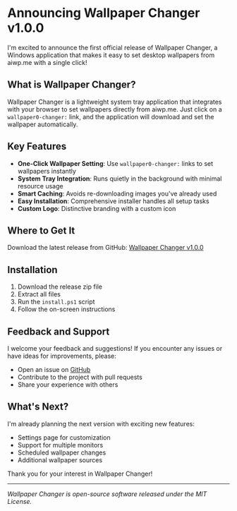 # Announcing Wallpaper Changer v1.0.0

I'm excited to announce the first official release of Wallpaper Changer, a Windows application that makes it easy to set desktop wallpapers from aiwp.me with a single click!

## What is Wallpaper Changer?

Wallpaper Changer is a lightweight system tray application that integrates with your browser to set wallpapers directly from aiwp.me. Just click on a `wallpaper0-changer:` link, and the application will download and set the wallpaper automatically.

## Key Features

- **One-Click Wallpaper Setting**: Use `wallpaper0-changer:` links to set wallpapers instantly
- **System Tray Integration**: Runs quietly in the background with minimal resource usage
- **Smart Caching**: Avoids re-downloading images you've already used
- **Easy Installation**: Comprehensive installer handles all setup tasks
- **Custom Logo**: Distinctive branding with a custom icon

## Where to Get It

Download the latest release from GitHub:
[Wallpaper Changer v1.0.0](https://github.com/asifthewebguy/wallpaper0-changer/releases/tag/v1.0.0)

## Installation

1. Download the release zip file
2. Extract all files
3. Run the `install.ps1` script
4. Follow the on-screen instructions

## Feedback and Support

I welcome your feedback and suggestions! If you encounter any issues or have ideas for improvements, please:

- Open an issue on [GitHub](https://github.com/asifthewebguy/wallpaper0-changer/issues)
- Contribute to the project with pull requests
- Share your experience with others

## What's Next?

I'm already planning the next version with exciting new features:
- Settings page for customization
- Support for multiple monitors
- Scheduled wallpaper changes
- Additional wallpaper sources

Thank you for your interest in Wallpaper Changer!

---

*Wallpaper Changer is open-source software released under the MIT License.*
